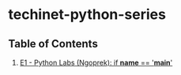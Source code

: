 # techinet-python-series


## Table of Contents

1. [E1 - Python Labs (Ngoprek): if __name__ == '__main__'](E1/README.md)